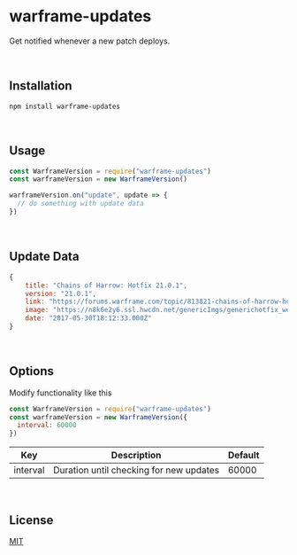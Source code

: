 # warframe-updates
Get notified whenever a new patch deploys.

<br>

## Installation
`npm install warframe-updates`

<br>

## Usage
```js
const WarframeVersion = require("warframe-updates")
const warframeVersion = new WarframeVersion()

warframeVersion.on("update", update => {
  // do something with update data
})
```

<br>

## Update Data
```js
{ 
    title: "Chains of Harrow: Hotfix 21.0.1",
    version: "21.0.1",
    link: "https://forums.warframe.com/topic/813821-chains-of-harrow-hotfix-2101/",
    image: "https://n8k6e2y6.ssl.hwcdn.net/genericImgs/generichotfix_website.jpg"
    date: "2017-05-30T18:12:33.000Z"
}
```

<br>

## Options
Modify functionality like this
```js
const WarframeVersion = require("warframe-updates")
const warframeVersion = new WarframeVersion({
  interval: 60000
})
```

| Key | Description | Default |
| --- | ----------- | ------- |
| interval | Duration until checking for new updates | 60000 |

<br>

## License
[MIT](/LICENSE)
